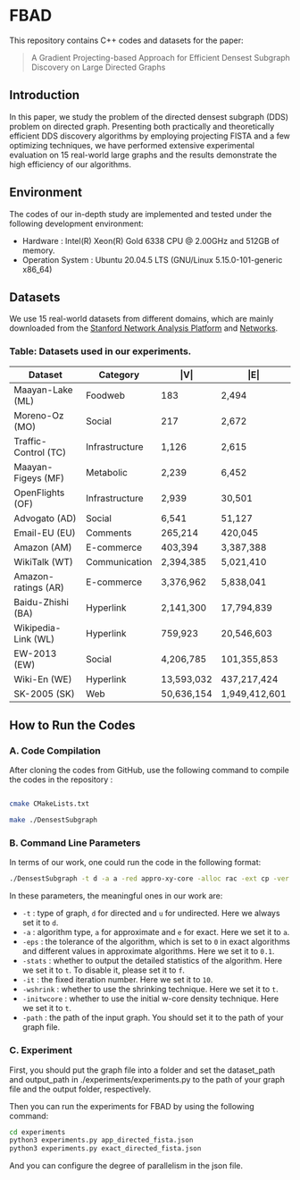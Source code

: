 # FBAD

This repository contains C++ codes and datasets for the paper:

> A Gradient Projecting-based Approach for Efficient Densest Subgraph Discovery on Large Directed Graphs

## Introduction

In this paper, we study the problem of the directed densest subgraph (DDS) problem on directed graph. Presenting both practically and
theoretically efficient DDS discovery algorithms by employing projecting FISTA and a few optimizing techniques, we have performed extensive experimental evaluation on 15 real-world large graphs and the results demonstrate the high efficiency of our algorithms.

## Environment

The codes of our in-depth study are implemented and tested under the following development environment:

- Hardware : Intel(R) Xeon(R) Gold 6338 CPU @ 2.00GHz and 512GB of memory.
- Operation System : Ubuntu 20.04.5 LTS (GNU/Linux 5.15.0-101-generic x86_64)

## Datasets

We use 15 real-world datasets from different domains, which are mainly downloaded from the [Stanford Network Analysis Platform](http://snap.stanford.edu/data/) and [Networks](http://konect.cc/networks/).



### Table: Datasets used in our experiments.

| Dataset | Category | \|V\| | \|E\| |
|---------|----------|-------|-------|
| Maayan-Lake (ML) | Foodweb | 183 | 2,494 |
| Moreno-Oz (MO) | Social | 217 | 2,672 |
| Traffic-Control (TC) | Infrastructure | 1,126 | 2,615 |
| Maayan-Figeys (MF) | Metabolic | 2,239 | 6,452 |
| OpenFlights (OF) | Infrastructure | 2,939 | 30,501 |
| Advogato (AD) | Social | 6,541 | 51,127 |
| Email-EU (EU) | Comments | 265,214 | 420,045 |
| Amazon (AM) | E-commerce | 403,394 | 3,387,388 |
| WikiTalk (WT) | Communication | 2,394,385 | 5,021,410 |
| Amazon-ratings (AR) | E-commerce | 3,376,962 | 5,838,041 |
| Baidu-Zhishi (BA) | Hyperlink | 2,141,300 | 17,794,839 |
| Wikipedia-Link (WL) | Hyperlink | 759,923 | 20,546,603 |
| EW-2013 (EW) | Social | 4,206,785 | 101,355,853 |
| Wiki-En (WE) | Hyperlink | 13,593,032 | 437,217,424 |
| SK-2005 (SK) | Web | 50,636,154 | 1,949,412,601 |


## How to Run the Codes


### A. Code Compilation


After cloning the codes from GitHub, use the following command to compile the codes in the repository :


```sh

cmake CMakeLists.txt

make ./DensestSubgraph

```


### B. Command Line Parameters


In terms of our work, one could run the code in the following format:

```sh
./DensestSubgraph -t d -a a -red appro-xy-core -alloc rac -ext cp -ver cp -dc t -seq t -map t -res t -width 5 -stats t -it 10 -wshrink t -initwcore t -adam t -path ./path/to/your/graph.txt -eps 0.1
```

In these parameters, the meaningful ones in our work are:
- `-t` : type of graph, `d` for directed and `u` for undirected. Here we always set it to `d`.
- `-a` : algorithm type, `a` for approximate and `e` for exact. Here we set it to `a`.
- `-eps` : the tolerance of the algorithm, which is set to `0` in exact algorithms and different values in approximate algorithms. Here we set it to `0.1`.
- `-stats` : whether to output the detailed statistics of the algorithm. Here we set it to `t`. To disable it, please set it to `f`.
- `-it` : the fixed iteration number. Here we set it to `10`.
- `-wshrink` : whether to use the shrinking technique. Here we set it to `t`.
- `-initwcore` : whether to use the initial w-core density technique. Here we set it to `t`.
- `-path` : the path of the input graph. You should set it to the path of your graph file. 

### C. Experiment

First, you should put the graph file into a folder and set the dataset_path and output_path in ./experiments/experiments.py to the path of your graph file and the output folder, respectively. 

Then you can run the experiments for FBAD by using the following command:

```sh
cd experiments
python3 experiments.py app_directed_fista.json
python3 experiments.py exact_directed_fista.json
```

And you can configure the degree of parallelism in the json file.